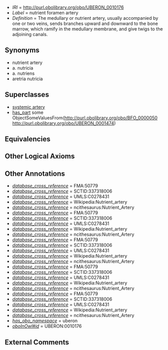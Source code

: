  * *IRI* = http://purl.obolibrary.org/obo/UBERON_0010176
 * *Label* = nutrient foramen artery
 * *Definition* = The medullary or nutrient artery, usually accompanied by one or two veins, sends branches upward and downward to the bone marrow, which ramify in the medullary membrane, and give twigs to the adjoining canals.

## Synonyms

 * nutrient artery
 * a. nutricia
 * a. nutriens
 * aretria nutricia

## Superclasses

 * [systemic artery](../../UBERON/73/UBERON_0004573.md)
 * [has_part](../../BFO/51/BFO_0000051.md) some ObjectSomeValuesFrom(<http://purl.obolibrary.org/obo/BFO_0000050> <http://purl.obolibrary.org/obo/UBERON_0001474>)

## Equivalencies


## Other Logical Axioms


## Other Annotations

 * *[database_cross_reference](../../ef/oboInOwl#hasDbXref.md)* = FMA:50779
 * *[database_cross_reference](../../ef/oboInOwl#hasDbXref.md)* = SCTID:337318006
 * *[database_cross_reference](../../ef/oboInOwl#hasDbXref.md)* = UMLS:C0278431
 * *[database_cross_reference](../../ef/oboInOwl#hasDbXref.md)* = Wikipedia:Nutrient_artery
 * *[database_cross_reference](../../ef/oboInOwl#hasDbXref.md)* = ncithesaurus:Nutrient_Artery
 * *[database_cross_reference](../../ef/oboInOwl#hasDbXref.md)* = FMA:50779
 * *[database_cross_reference](../../ef/oboInOwl#hasDbXref.md)* = SCTID:337318006
 * *[database_cross_reference](../../ef/oboInOwl#hasDbXref.md)* = UMLS:C0278431
 * *[database_cross_reference](../../ef/oboInOwl#hasDbXref.md)* = Wikipedia:Nutrient_artery
 * *[database_cross_reference](../../ef/oboInOwl#hasDbXref.md)* = ncithesaurus:Nutrient_Artery
 * *[database_cross_reference](../../ef/oboInOwl#hasDbXref.md)* = FMA:50779
 * *[database_cross_reference](../../ef/oboInOwl#hasDbXref.md)* = SCTID:337318006
 * *[database_cross_reference](../../ef/oboInOwl#hasDbXref.md)* = UMLS:C0278431
 * *[database_cross_reference](../../ef/oboInOwl#hasDbXref.md)* = Wikipedia:Nutrient_artery
 * *[database_cross_reference](../../ef/oboInOwl#hasDbXref.md)* = ncithesaurus:Nutrient_Artery
 * *[database_cross_reference](../../ef/oboInOwl#hasDbXref.md)* = FMA:50779
 * *[database_cross_reference](../../ef/oboInOwl#hasDbXref.md)* = SCTID:337318006
 * *[database_cross_reference](../../ef/oboInOwl#hasDbXref.md)* = UMLS:C0278431
 * *[database_cross_reference](../../ef/oboInOwl#hasDbXref.md)* = Wikipedia:Nutrient_artery
 * *[database_cross_reference](../../ef/oboInOwl#hasDbXref.md)* = ncithesaurus:Nutrient_Artery
 * *[database_cross_reference](../../ef/oboInOwl#hasDbXref.md)* = FMA:50779
 * *[database_cross_reference](../../ef/oboInOwl#hasDbXref.md)* = SCTID:337318006
 * *[database_cross_reference](../../ef/oboInOwl#hasDbXref.md)* = UMLS:C0278431
 * *[database_cross_reference](../../ef/oboInOwl#hasDbXref.md)* = Wikipedia:Nutrient_artery
 * *[database_cross_reference](../../ef/oboInOwl#hasDbXref.md)* = ncithesaurus:Nutrient_Artery
 * *[has_obo_namespace](../../ce/oboInOwl#hasOBONamespace.md)* = uberon
 * *[oboInOwl#id](../../id/oboInOwl#id.md)* = UBERON:0010176

## External Comments

